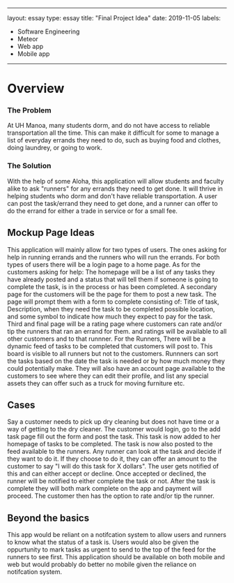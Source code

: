 
---
layout: essay
type: essay
title: "Final Project Idea"
date: 2019-11-05
labels:
  - Software Engineering
  - Meteor
  - Web app
  - Mobile app
---

# Overview

### The Problem
At UH Manoa, many students dorm, and do not have access to reliable transportation all the time. This can make it difficult for some to manage a list of everyday errands they need to do, such as buying food and clothes, doing laundrey, or going to work. 

### The Solution
With the help of some Aloha, this application will allow students and faculty alike to ask "runners" for any errands they need to get done. It will thrive in helping students who dorm and don't have reliable transportation. A user can post the task/errand they need to get done, and a runner can offer to do the errand for either a trade in service or for a small fee.

## Mockup Page Ideas

This application will mainly allow for two types of users. The ones asking for help in running errands and the runners who will run the errands. For both types of users there will be a login page to a home page. 
As for the customers asking for help: The homepage will be a list of any tasks they have already posted and a status that will tell them if someone is going to complete the task, is in the process or has been completed. A secondary page for the customers will be the page for them to post a new task. The page will prompt them with a form to complete consisting of: Title of task, Description, when they need the task to be completed possible location, and some symbol to indicate how much they expect to pay for the task. Third and final page will be a rating page where customers can rate and/or tip the runners that ran an errand for them. and ratings will be available to all other customers and to that runnner.
For the Runners, There will be a dynamic feed of tasks to be completed that customers will post to. This board is visible to all runners but not to the customers. Runnners can sort the tasks based on the date the task is needed or by how much money they could potentially make. They will also have an account page available to the customers to see where they can edit their profile, and list any special assets they can offer such as a truck for moving furniture etc.

## Cases

Say a customer needs to pick up dry cleaning but does not have time or a way of getting to the dry cleaner. The customer would login, go to the add task page fill out the form and post the task. This task is now added to her homepage of tasks to be completed. The task is now also posted to the feed available to the runners. Any runner can look at the task and decide if they want to do it. If they choose to do it, they can offer an amount to the customer to say "I will do this task for X dollars". The user gets notified of this and can either accept or decline. Once accepted or declined, the runner will be notified to either complete the task or not. After the task is complete they will both mark complete on the app and payment will proceed. The customer then has the option to rate and/or tip the runner. 

## Beyond the basics

 This app would be reliant on a notifcation system to allow users and runners to know what the status of a task is. Users would also be given the oppurtunity to mark tasks as urgent to send to the top of the feed for the runners to see first. This application should be available on both mobile and web but would probably do better no mobile given the reliance on notifcation system.
